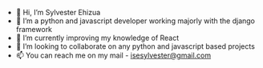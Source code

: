 - 👋 Hi, I’m Sylvester Ehizua
- 👀 I’m a python and javascript developer working majorly with the django framework
- 🌱 I’m currently improving my knowledge of React
- 💞️ I’m looking to collaborate on any python and javascript based projects
- 📫 You can reach me on my mail - isesylvester@gmail.com
